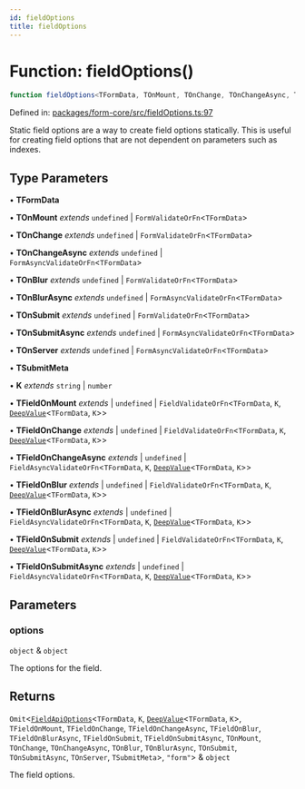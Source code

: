```yaml
---
id: fieldOptions
title: fieldOptions
---
```


<!-- DO NOT EDIT: this page is autogenerated from the type comments -->

# Function: fieldOptions()

```ts
function fieldOptions<TFormData, TOnMount, TOnChange, TOnChangeAsync, TOnBlur, TOnBlurAsync, TOnSubmit, TOnSubmitAsync, TOnServer, TSubmitMeta, K, TFieldOnMount, TFieldOnChange, TFieldOnChangeAsync, TFieldOnBlur, TFieldOnBlurAsync, TFieldOnSubmit, TFieldOnSubmitAsync>(options): Omit<FieldApiOptions<TFormData, K, DeepValue<TFormData, K>, TFieldOnMount, TFieldOnChange, TFieldOnChangeAsync, TFieldOnBlur, TFieldOnBlurAsync, TFieldOnSubmit, TFieldOnSubmitAsync, TOnMount, TOnChange, TOnChangeAsync, TOnBlur, TOnBlurAsync, TOnSubmit, TOnSubmitAsync, TOnServer, TSubmitMeta>, "form"> & object
```

Defined in: [packages/form-core/src/fieldOptions.ts:97](https://github.com/TanStack/form/blob/main/packages/form-core/src/fieldOptions.ts#L97)

Static field options are a way to create field options statically.
This is useful for creating field options that are not dependent on parameters such as indexes.

## Type Parameters

• **TFormData**

• **TOnMount** *extends* `undefined` \| `FormValidateOrFn`\<`TFormData`\>

• **TOnChange** *extends* `undefined` \| `FormValidateOrFn`\<`TFormData`\>

• **TOnChangeAsync** *extends* `undefined` \| `FormAsyncValidateOrFn`\<`TFormData`\>

• **TOnBlur** *extends* `undefined` \| `FormValidateOrFn`\<`TFormData`\>

• **TOnBlurAsync** *extends* `undefined` \| `FormAsyncValidateOrFn`\<`TFormData`\>

• **TOnSubmit** *extends* `undefined` \| `FormValidateOrFn`\<`TFormData`\>

• **TOnSubmitAsync** *extends* `undefined` \| `FormAsyncValidateOrFn`\<`TFormData`\>

• **TOnServer** *extends* `undefined` \| `FormAsyncValidateOrFn`\<`TFormData`\>

• **TSubmitMeta**

• **K** *extends* `string` \| `number`

• **TFieldOnMount** *extends* 
  \| `undefined`
  \| `FieldValidateOrFn`\<`TFormData`, `K`, [`DeepValue`](../type-aliases/deepvalue.md)\<`TFormData`, `K`\>\>

• **TFieldOnChange** *extends* 
  \| `undefined`
  \| `FieldValidateOrFn`\<`TFormData`, `K`, [`DeepValue`](../type-aliases/deepvalue.md)\<`TFormData`, `K`\>\>

• **TFieldOnChangeAsync** *extends* 
  \| `undefined`
  \| `FieldAsyncValidateOrFn`\<`TFormData`, `K`, [`DeepValue`](../type-aliases/deepvalue.md)\<`TFormData`, `K`\>\>

• **TFieldOnBlur** *extends* 
  \| `undefined`
  \| `FieldValidateOrFn`\<`TFormData`, `K`, [`DeepValue`](../type-aliases/deepvalue.md)\<`TFormData`, `K`\>\>

• **TFieldOnBlurAsync** *extends* 
  \| `undefined`
  \| `FieldAsyncValidateOrFn`\<`TFormData`, `K`, [`DeepValue`](../type-aliases/deepvalue.md)\<`TFormData`, `K`\>\>

• **TFieldOnSubmit** *extends* 
  \| `undefined`
  \| `FieldValidateOrFn`\<`TFormData`, `K`, [`DeepValue`](../type-aliases/deepvalue.md)\<`TFormData`, `K`\>\>

• **TFieldOnSubmitAsync** *extends* 
  \| `undefined`
  \| `FieldAsyncValidateOrFn`\<`TFormData`, `K`, [`DeepValue`](../type-aliases/deepvalue.md)\<`TFormData`, `K`\>\>

## Parameters

### options

`object` & `object`

The options for the field.

## Returns

`Omit`\<[`FieldApiOptions`](../interfaces/fieldapioptions.md)\<`TFormData`, `K`, [`DeepValue`](../type-aliases/deepvalue.md)\<`TFormData`, `K`\>, `TFieldOnMount`, `TFieldOnChange`, `TFieldOnChangeAsync`, `TFieldOnBlur`, `TFieldOnBlurAsync`, `TFieldOnSubmit`, `TFieldOnSubmitAsync`, `TOnMount`, `TOnChange`, `TOnChangeAsync`, `TOnBlur`, `TOnBlurAsync`, `TOnSubmit`, `TOnSubmitAsync`, `TOnServer`, `TSubmitMeta`\>, `"form"`\> & `object`

The field options.
